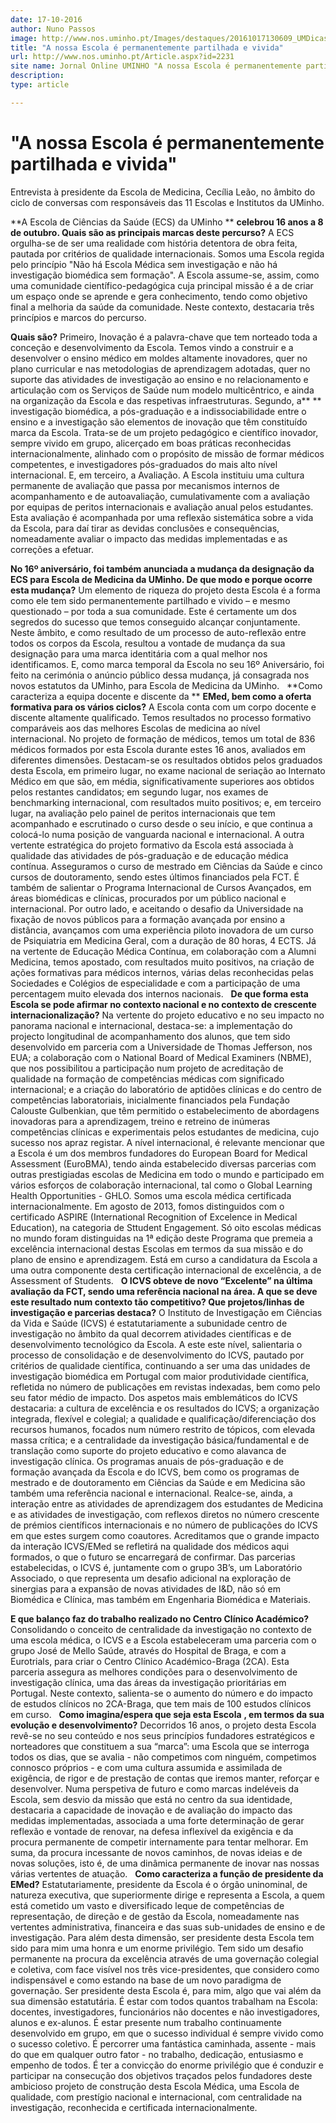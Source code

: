 ```yaml
---
date: 17-10-2016
author: Nuno Passos
image: http://www.nos.uminho.pt/Images/destaques/20161017130609_UMDicasNG16Medicina125.jpg
title: "A nossa Escola é permanentemente partilhada e vivida"
url: http://www.nos.uminho.pt/Article.aspx?id=2231
site name: Jornal Online UMINHO "A nossa Escola é permanentemente partilhada e vivida"
description: 
type: article

---
```

# "A nossa Escola é permanentemente partilhada e vivida"


  

Entrevista à presidente da Escola de Medicina, Cecília Leão, no âmbito do ciclo de conversas com responsáveis das 11 Escolas e Institutos da UMinho.

**A Escola de Ciências da Saúde (ECS) da UMinho ** **celebrou 16 anos a 8 de outubro. Quais são as principais marcas deste percurso?** 
A ECS orgulha-se de ser uma realidade com história detentora de obra feita, pautada por critérios de qualidade internacionais. Somos uma Escola regida pelo princípio "Não há Escola Médica sem investigação e não há investigação biomédica sem formação". A Escola assume-se, assim, como uma comunidade científico-pedagógica cuja principal missão é a de criar um espaço onde se aprende e gera conhecimento, tendo como objetivo final a melhoria da saúde da comunidade. Neste contexto, destacaria três princípios e marcos do percurso.

**Quais são?** 
Primeiro, Inovação é a palavra-chave que tem norteado toda a conceção e desenvolvimento da Escola. Temos vindo a construir e a desenvolver o ensino médico em moldes altamente inovadores, quer no plano curricular e nas metodologias de aprendizagem adotadas, quer no suporte das atividades de investigação ao ensino e no relacionamento e articulação com os Serviços de Saúde num modelo multicêntrico, e ainda na organização da Escola e das respetivas infraestruturas. Segundo, a** ** investigação biomédica, a pós-graduação e a indissociabilidade entre o ensino e a investigação são elementos de inovação que têm constituído marca da Escola. Trata-se de um projeto pedagógico e científico inovador, sempre vivido em grupo, alicerçado em boas práticas reconhecidas internacionalmente, alinhado com o propósito de missão de formar médicos competentes, e investigadores pós-graduados do mais alto nível internacional. E, em terceiro, a Avaliação. A Escola instituiu uma cultura permanente de avaliação que passa por mecanismos internos de acompanhamento e de autoavaliação, cumulativamente com a avaliação por equipas de peritos internacionais e avaliação anual pelos estudantes. Esta avaliação é acompanhada por uma reflexão sistemática sobre a vida da Escola, para daí tirar as devidas conclusões e consequências, nomeadamente avaliar o impacto das medidas implementadas e as correções a efetuar.

**No 16º aniversário, foi também anunciada a mudança da designação da ECS para Escola de Medicina da UMinho. De que modo e porque ocorre esta mudança?** 
Um elemento de riqueza do projeto desta Escola é a forma como ele tem sido permanentemente partilhado e vivido – e mesmo questionado – por toda a sua comunidade. Este é certamente um dos segredos do sucesso que temos conseguido alcançar conjuntamente. Neste âmbito, e como resultado de um processo de auto-reflexão entre todos os corpos da Escola, resultou a vontade de mudança da sua designação para uma marca identitária com a qual melhor nos identificamos. E, como marca temporal da Escola no seu 16º Aniversário, foi feito na cerimónia o anúncio público dessa mudança, já consagrada nos novos estatutos da UMinho, para Escola de Medicina da UMinho.
 
**Como caracteriza a equipa docente e discente da ** **EMed, bem como a oferta formativa para os vários ciclos?** 
A Escola conta com um corpo docente e discente altamente qualificado. Temos resultados no processo formativo comparáveis aos das melhores Escolas de medicina ao nível internacional. No projeto de formação de médicos, temos um total de 836 médicos formados por esta Escola durante estes 16 anos, avaliados em diferentes dimensões. Destacam-se os resultados obtidos pelos graduados desta Escola, em primeiro lugar, no exame nacional de seriação ao Internato Médico em que são, em média, significativamente superiores aos obtidos pelos restantes candidatos; em segundo lugar, nos exames de benchmarking internacional, com resultados muito positivos; e, em terceiro lugar, na avaliação pelo painel de peritos internacionais que tem acompanhado e escrutinado o curso desde o seu início, e que continua a colocá-lo numa posição de vanguarda nacional e internacional. A outra vertente estratégica do projeto formativo da Escola está associada à qualidade das atividades de pós-graduação e de educação médica contínua. Asseguramos o curso de mestrado em Ciências da Saúde e cinco cursos de doutoramento, sendo estes últimos financiados pela FCT. É também de salientar o Programa Internacional de Cursos Avançados, em áreas biomédicas e clínicas, procurados por um público nacional e internacional. Por outro lado, e aceitando o desafio da Universidade na fixação de novos públicos para a formação avançada por ensino a distância, avançamos com uma experiência piloto inovadora de um curso de Psiquiatria em Medicina Geral, com a duração de 80 horas, 4 ECTS. Já na vertente de Educação Médica Contínua, em colaboração com a Alumni Medicina, temos apostado, com resultados muito positivos, na criação de ações formativas para médicos internos, várias delas reconhecidas pelas Sociedades e Colégios de especialidade e com a participação de uma percentagem muito elevada dos internos nacionais.
 
**De que forma esta Escola se pode afirmar no contexto nacional e no contexto de crescente internacionalização?** 
Na vertente do projeto educativo e no seu impacto no panorama nacional e internacional, destaca-se: a implementação do projecto longitudinal de acompanhamento dos alunos, que tem sido desenvolvido em parceria com a Universidade de Thomas Jefferson, nos EUA; a colaboração com o National Board of Medical Examiners (NBME), que nos possibilitou a participação num projeto de acreditação de qualidade na formação de competências médicas com significado internacional; e a criação do laboratório de aptidões clínicas e do centro de competências laboratoriais, inicialmente financiados pela Fundação Calouste Gulbenkian, que têm permitido o estabelecimento de abordagens inovadoras para a aprendizagem, treino e retreino de inúmeras competências clínicas e experimentais pelos estudantes de medicina, cujo sucesso nos apraz registar. A nível internacional, é relevante mencionar que a Escola é um dos membros fundadores do European Board for Medical Assessment (EuroBMA), tendo ainda estabelecido diversas parcerias com outras prestigiadas escolas de Medicina em todo o mundo e participado em vários esforços de colaboração internacional, tal como o Global Learning Health Opportunities - GHLO. Somos uma escola médica certificada internacionalmente. Em agosto de 2013, fomos distinguidos com o certificado ASPIRE (International Recognition of Excelence in Medical Education), na categoria de Sttudent Engagement. Só oito escolas médicas no mundo foram distinguidas na 1ª edição deste Programa que premeia a excelência internacional destas Escolas em termos da sua missão e do plano de ensino e aprendizagem. Está em curso a candidatura da Escola a uma outra componente desta certificação internacional de excelência, a de Assessment of Students.
 
**O ICVS obteve de novo “Excelente” na última avaliação da FCT, sendo uma referência nacional na área. A que se deve este resultado num contexto tão competitivo? Que projetos/linhas de investigação e parcerias destaca?** 
O Instituto de Investigação em Ciências da Vida e Saúde (ICVS) é estatutariamente a subunidade centro de investigação no âmbito da qual decorrem atividades científicas e de desenvolvimento tecnológico da Escola. A este este nível, salientaria o processo de consolidação e de desenvolvimento do ICVS, pautado por critérios de qualidade científica, continuando a ser uma das unidades de investigação biomédica em Portugal com maior produtividade científica, refletida no número de publicações em revistas indexadas, bem como pelo seu fator médio de impacto. Dos aspetos mais emblemáticos do ICVS destacaria: a cultura de excelência e os resultados do ICVS; a organização integrada, flexível e colegial; a qualidade e qualificação/diferenciação dos recursos humanos, focados num número restrito de tópicos, com elevada massa crítica; e a centralidade da investigação básica/fundamental e de translação como suporte do projeto educativo e como alavanca de investigação clínica. Os programas anuais de pós-graduação e de formação avançada da Escola e do ICVS, bem como os programas de mestrado e de doutoramento em Ciências da Saúde e em Medicina são também uma referência nacional e internacional. Realce-se, ainda, a interação entre as atividades de aprendizagem dos estudantes de Medicina e as atividades de investigação, com reflexos diretos no número crescente de prémios científicos internacionais e no número de publicações do ICVS em que estes surgem como coautores. Acreditamos que o grande impacto da interação ICVS/EMed se refletirá na qualidade dos médicos aqui formados, o que o futuro se encarregará de confirmar. Das parcerias estabelecidas, o ICVS é, juntamente com o grupo 3B’s, um Laboratório Associado, o que representa um desafio adicional na exploração de sinergias para a expansão de novas atividades de I&D, não só em Biomédica e Clínica, mas também em Engenharia Biomédica e Materiais.

**E que balanço faz do trabalho realizado no Centro Clínico Académico?** 
Consolidando o conceito de centralidade da investigação no contexto de uma escola médica, o ICVS e a Escola estabeleceram uma parceria com o grupo José de Mello Saúde, através do Hospital de Braga, e com a Eurotrials, para criar o Centro Clínico Académico-Braga (2CA). Esta parceria assegura as melhores condições para o desenvolvimento de investigação clínica, uma das áreas da investigação prioritárias em Portugal. Neste contexto, salienta-se o aumento do número e do impacto de estudos clínicos no 2CA-Braga, que tem mais de 100 estudos clínicos em curso.
 
**Como imagina/espera que seja esta Escola** **, em termos da sua evolução e desenvolvimento?** 
Decorridos 16 anos, o projeto desta Escola revê-se no seu conteúdo e nos seus princípios fundadores estratégicos e norteadores que constituem a sua “marca”: uma Escola que se interroga todos os dias, que se avalia - não competimos com ninguém, competimos connosco próprios - e com uma cultura assumida e assimilada de exigência, de rigor e de prestação de contas que iremos manter, reforçar e desenvolver. Numa perspetiva de futuro e como marcas indeléveis da Escola, sem desvio da missão que está no centro da sua identidade, destacaria a capacidade de inovação e de avaliação do impacto das medidas implementadas, associada a uma forte determinação de gerar reflexão e vontade de renovar, na defesa inflexível da exigência e da procura permanente de competir internamente para tentar melhorar. Em suma, da procura incessante de novos caminhos, de novas ideias e de novas soluções, isto é, de uma dinâmica permanente de inovar nas nossas várias vertentes de atuação.
 
**Como caracteriza a função de presidente da EMed?** 
Estatutariamente, presidente da Escola é o órgão uninominal, de natureza executiva, que superiormente dirige e representa a Escola, a quem está cometido um vasto e diversificado leque de competências de representação, de direção e de gestão da Escola, nomeadamente nas vertentes administrativa, financeira e das suas sub-unidades de ensino e de investigação. Para além desta dimensão, ser presidente desta Escola tem sido para mim uma honra e um enorme privilégio. Tem sido um desafio permanente na procura da excelência através de uma governação colegial e coletiva, com face visível nos três vice-presidentes, que considero como indispensável e como estando na base de um novo paradigma de governação. Ser presidente desta Escola é, para mim, algo que vai além da sua dimensão estatutária. É estar com todos quantos trabalham na Escola: docentes, investigadores, funcionários não docentes e não investigadores, alunos e ex-alunos. É estar presente num trabalho continuamente desenvolvido em grupo, em que o sucesso individual é sempre vivido como o sucesso coletivo. É percorrer uma fantástica caminhada, assente - mais do que em qualquer outro fator - no trabalho, dedicação, entusiasmo e empenho de todos. É ter a convicção do enorme privilégio que é conduzir e participar na consecução dos objetivos traçados pelos fundadores deste ambicioso projeto de construção desta Escola Médica, uma Escola de qualidade, com prestígio nacional e internacional, com centralidade na investigação, reconhecida e certificada internacionalmente.

